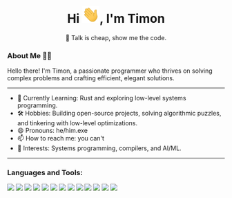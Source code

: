 <h1 align="center">Hi <img src="https://raw.githubusercontent.com/ABSphreak/ABSphreak/master/gifs/Hi.gif" width="40"/>, I'm Timon</h1>
<p align="center">🔧 Talk is cheap, show me the code.</p>

<h3 align="left">About Me 👨‍💻</h3>

Hello there! I'm Timon, a passionate programmer who thrives on solving complex problems and crafting efficient, elegant solutions.

--------------
- 🌱 Currently Learning: Rust and exploring low-level systems programming.
- 🛠️ Hobbies: Building open-source projects, solving algorithmic puzzles, and tinkering with low-level optimizations.
- 😄 Pronouns: he/him.exe
- 📫 How to reach me: you can't
- 🎯 Interests: Systems programming, compilers, and AI/ML.
--------------

<p align="left">
</p>

<h3 align="left">Languages and Tools:</h3>
<p align="left">
  <img src="https://img.shields.io/badge/javascript%20-%23323330.svg?&style=for-the-badge&logo=javascript&logoColor=%23F7DF1E">
  <img src="https://img.shields.io/badge/css3%20-%231572B6.svg?&style=for-the-badge&logo=css3&logoColor=white">
  <img src="https://img.shields.io/badge/react%20-%2320232a.svg?&style=for-the-badge&logo=react&logoColor=%2361DAFB">
  <img src="https://img.shields.io/badge/c++%20-%2300599C.svg?&style=for-the-badge&logo=c%2B%2B&logoColor=white">  
  <img src="https://img.shields.io/badge/c%20-%2300599C.svg?&style=for-the-badge&logo=c%2B%2B&logoColor=white">
  <img src="https://img.shields.io/badge/python%20-%2314354C.svg?&style=for-the-badge&logo=python&logoColor=white">   
  <img src="https://img.shields.io/badge/git%20-%23F05033.svg?&style=for-the-badge&logo=git&logoColor=white">
  <img src="https://img.shields.io/badge/docker%20-%230db7ed.svg?&style=for-the-badge&logo=docker&logoColor=white">
  <img src="https://img.shields.io/badge/linux%20-%23FCC624.svg?&style=for-the-badge&logo=linux&logoColor=black">
  <img src="https://img.shields.io/badge/arduino%20-%2300979D.svg?&style=for-the-badge&logo=arduino&logoColor=white">
  <img src="https://img.shields.io/badge/rust%20-%23000000.svg?&style=for-the-badge&logo=rust&logoColor=white">
  <img src="https://img.shields.io/badge/x86%20assembly%20-%23A8B9CC.svg?&style=for-the-badge&logo=intel&logoColor=black">
  <img src="https://img.shields.io/badge/CMake%20-%23008FBA.svg?&style=for-the-badge&logo=cmake&logoColor=white">
</p>


<!-- ### 📊 GitHub Stats   -->

<!-- Top Languages -->
<!-- <p>
  <img align="left" src="https://github-readme-stats.vercel.app/api/top-langs?username=mrinmoy-hex&show_icons=true&locale=en&layout=donut-vertical&theme=dark" alt="Top Languages" />
</p> -->

<!-- General Stats -->
<!-- <p>
  <img align="center" src="https://github-readme-stats.vercel.app/api?username=mrinmoy-hex&show_icons=true&locale=en&rank_icon=github&theme=github_dark" alt="GitHub Stats" />
</p> -->

<!-- Streak Stats -->
<!-- <p>
  <img align="center" src="https://github-readme-streak-stats.herokuapp.com/?user=mrinmoy-hex&theme=dark" alt="GitHub Streak" />
</p> -->
